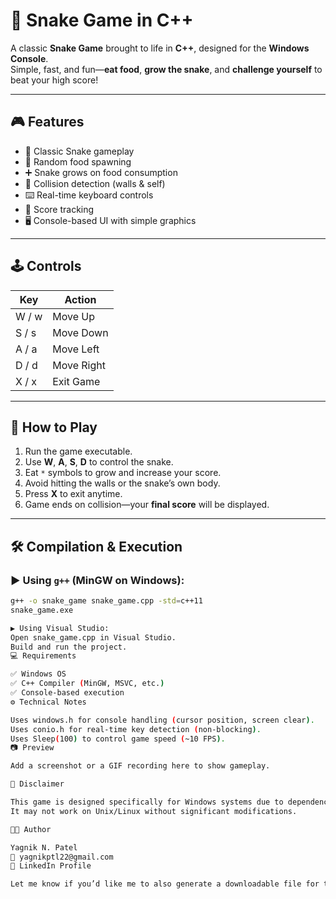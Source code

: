 # 🐍 Snake Game in C++

A classic **Snake Game** brought to life in **C++**, designed for the **Windows Console**.  
Simple, fast, and fun—**eat food**, **grow the snake**, and **challenge yourself** to beat your high score!

---

## 🎮 Features

- 🐍 Classic Snake gameplay  
- 🎯 Random food spawning  
- ➕ Snake grows on food consumption  
- 🧱 Collision detection (walls & self)  
- ⌨️ Real-time keyboard controls  
- 🧮 Score tracking  
- 🖥️ Console-based UI with simple graphics  

---

## 🕹️ Controls

| Key   | Action      |
|-------|-------------|
| W / w | Move Up     |
| S / s | Move Down   |
| A / a | Move Left   |
| D / d | Move Right  |
| X / x | Exit Game   |

---

## 🚀 How to Play

1. Run the game executable.
2. Use **W**, **A**, **S**, **D** to control the snake.
3. Eat `*` symbols to grow and increase your score.
4. Avoid hitting the walls or the snake’s own body.
5. Press **X** to exit anytime.
6. Game ends on collision—your **final score** will be displayed.

---

## 🛠️ Compilation & Execution

### ▶️ Using `g++` (MinGW on Windows):

```bash
g++ -o snake_game snake_game.cpp -std=c++11
snake_game.exe

▶️ Using Visual Studio:
Open snake_game.cpp in Visual Studio.
Build and run the project.
💻 Requirements

✅ Windows OS
✅ C++ Compiler (MinGW, MSVC, etc.)
✅ Console-based execution
⚙️ Technical Notes

Uses windows.h for console handling (cursor position, screen clear).
Uses conio.h for real-time key detection (non-blocking).
Uses Sleep(100) to control game speed (~10 FPS).
📷 Preview

Add a screenshot or a GIF recording here to show gameplay.

📌 Disclaimer

This game is designed specifically for Windows systems due to dependencies on platform-specific libraries.
It may not work on Unix/Linux without significant modifications.

👨‍💻 Author

Yagnik N. Patel
📧 yagnikptl22@gmail.com
🔗 LinkedIn Profile

Let me know if you’d like me to also generate a downloadable file for this or help upload it to GitHub!
